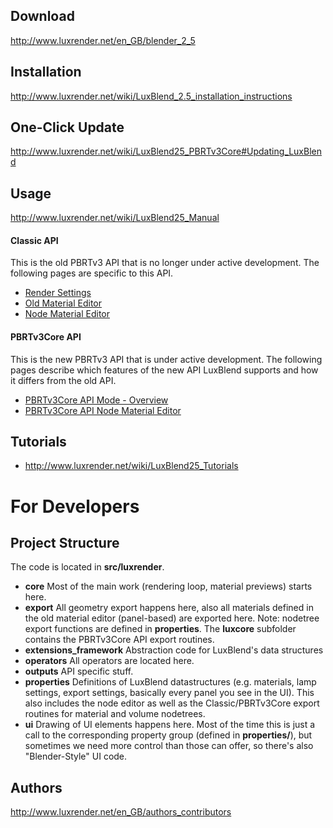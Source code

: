 ## Download
http://www.luxrender.net/en_GB/blender_2_5


## Installation
http://www.luxrender.net/wiki/LuxBlend_2.5_installation_instructions


## One-Click Update
http://www.luxrender.net/wiki/LuxBlend25_PBRTv3Core#Updating_LuxBlend


## Usage
http://www.luxrender.net/wiki/LuxBlend25_Manual

#### Classic API
This is the old PBRTv3 API that is no longer under active development. The following pages are specific to this API.

* [Render Settings](http://www.luxrender.net/wiki/LuxBlend25_Render_Panel)
* [Old Material Editor](http://www.luxrender.net/wiki/LuxBlend25_Materials)
* [Node Material Editor](http://www.luxrender.net/wiki/LuxBlend_Node_Editor)

#### PBRTv3Core API
This is the new PBRTv3 API that is under active development. The following pages describe which features of the new API LuxBlend supports and how it differs from the old API.

* [PBRTv3Core API Mode - Overview](http://www.luxrender.net/wiki/LuxBlend25_PBRTv3Core)
* [PBRTv3Core API Node Material Editor](http://www.luxrender.net/wiki/LuxBlend25_PBRTv3Core_NodeEditor)


## Tutorials

* http://www.luxrender.net/wiki/LuxBlend25_Tutorials


# For Developers

## Project Structure
The code is located in **src/luxrender**. 

* **core** Most of the main work (rendering loop, material previews) starts here. 
* **export** All geometry export happens here, also all materials defined in the old material editor (panel-based) are exported here. Note: nodetree export functions are defined in **properties**. The **luxcore** subfolder contains the PBRTv3Core API export routines.
* **extensions_framework** Abstraction code for LuxBlend's data structures
* **operators** All operators are located here.
* **outputs** API specific stuff.
* **properties** Definitions of LuxBlend datastructures (e.g. materials, lamp settings, export settings, basically every panel you see in the UI). This also includes the node editor as well as the Classic/PBRTv3Core export routines for material and volume nodetrees.
* **ui** Drawing of UI elements happens here. Most of the time this is just a call to the corresponding property group (defined in **properties/**), but sometimes we need more control than those can offer, so there's also "Blender-Style" UI code.


## Authors
http://www.luxrender.net/en_GB/authors_contributors